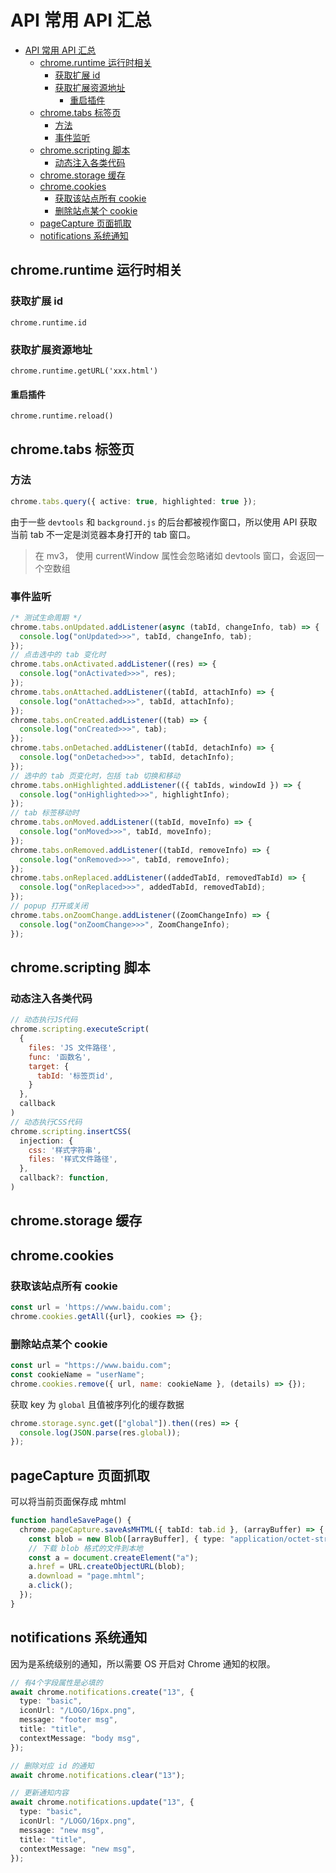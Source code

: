 # API 常用 API 汇总

- [API 常用 API 汇总](#api-常用-api-汇总)
  - [chrome.runtime 运行时相关](#chromeruntime-运行时相关)
    - [获取扩展 id](#获取扩展-id)
    - [获取扩展资源地址](#获取扩展资源地址)
      - [重启插件](#重启插件)
  - [chrome.tabs 标签页](#chrometabs-标签页)
    - [方法](#方法)
    - [事件监听](#事件监听)
  - [chrome.scripting 脚本](#chromescripting-脚本)
    - [动态注入各类代码](#动态注入各类代码)
  - [chrome.storage 缓存](#chromestorage-缓存)
  - [chrome.cookies](#chromecookies)
    - [获取该站点所有 cookie](#获取该站点所有-cookie)
    - [删除站点某个 cookie](#删除站点某个-cookie)
  - [pageCapture 页面抓取](#pagecapture-页面抓取)
  - [notifications 系统通知](#notifications-系统通知)

## chrome.runtime 运行时相关

### 获取扩展 id

`chrome.runtime.id`

### 获取扩展资源地址

`chrome.runtime.getURL('xxx.html')`

#### 重启插件

`chrome.runtime.reload()`

## chrome.tabs 标签页

### 方法

```ts
chrome.tabs.query({ active: true, highlighted: true });
```

由于一些 `devtools` 和 `background.js` 的后台都被视作窗口，所以使用 API 获取当前 tab 不一定是浏览器本身打开的 tab 窗口。
> 在 mv3， 使用 currentWindow 属性会忽略诸如 devtools 窗口，会返回一个空数组


### 事件监听

```ts
/* 测试生命周期 */
chrome.tabs.onUpdated.addListener(async (tabId, changeInfo, tab) => {
  console.log("onUpdated>>>", tabId, changeInfo, tab);
});
// 点击选中的 tab 变化时
chrome.tabs.onActivated.addListener((res) => {
  console.log("onActivated>>>", res);
});
chrome.tabs.onAttached.addListener((tabId, attachInfo) => {
  console.log("onAttached>>>", tabId, attachInfo);
});
chrome.tabs.onCreated.addListener((tab) => {
  console.log("onCreated>>>", tab);
});
chrome.tabs.onDetached.addListener((tabId, detachInfo) => {
  console.log("onDetached>>>", tabId, detachInfo);
});
// 选中的 tab 页变化时，包括 tab 切换和移动
chrome.tabs.onHighlighted.addListener(({ tabIds, windowId }) => {
  console.log("onHighlighted>>>", highlightInfo);
});
// tab 标签移动时
chrome.tabs.onMoved.addListener((tabId, moveInfo) => {
  console.log("onMoved>>>", tabId, moveInfo);
});
chrome.tabs.onRemoved.addListener((tabId, removeInfo) => {
  console.log("onRemoved>>>", tabId, removeInfo);
});
chrome.tabs.onReplaced.addListener((addedTabId, removedTabId) => {
  console.log("onReplaced>>>", addedTabId, removedTabId);
});
// popup 打开或关闭
chrome.tabs.onZoomChange.addListener((ZoomChangeInfo) => {
  console.log("onZoomChange>>>", ZoomChangeInfo);
});
```

## chrome.scripting 脚本

### 动态注入各类代码

```js
// 动态执行JS代码
chrome.scripting.executeScript(
  {
    files: 'JS 文件路径',
    func: '函数名',
    target: {
      tabId: '标签页id',
    }
  },
  callback
)
// 动态执行CSS代码
chrome.scripting.insertCSS(
  injection: {
    css: '样式字符串',
    files: '样式文件路径',
  },
  callback?: function,
)
```

## chrome.storage 缓存

## chrome.cookies

### 获取该站点所有 cookie

```js
const url = 'https://www.baidu.com';
chrome.cookies.getAll({url}, cookies => {};
```

### 删除站点某个 cookie

```js
const url = "https://www.baidu.com";
const cookieName = "userName";
chrome.cookies.remove({ url, name: cookieName }, (details) => {});
```

获取 key 为 `global` 且值被序列化的缓存数据

```ts
chrome.storage.sync.get(["global"]).then((res) => {
  console.log(JSON.parse(res.global));
});
```

## pageCapture 页面抓取

可以将当前页面保存成 mhtml

```ts
function handleSavePage() {
  chrome.pageCapture.saveAsMHTML({ tabId: tab.id }, (arrayBuffer) => {
    const blob = new Blob([arrayBuffer], { type: "application/octet-stream" });
    // 下载 blob 格式的文件到本地
    const a = document.createElement("a");
    a.href = URL.createObjectURL(blob);
    a.download = "page.mhtml";
    a.click();
  });
}
```

## notifications 系统通知

因为是系统级别的通知，所以需要 OS 开启对 Chrome 通知的权限。

```ts
// 有4个字段属性是必填的
await chrome.notifications.create("13", {
  type: "basic",
  iconUrl: "/LOGO/16px.png",
  message: "footer msg",
  title: "title",
  contextMessage: "body msg",
});

// 删除对应 id 的通知
await chrome.notifications.clear("13");

// 更新通知内容
await chrome.notifications.update("13", {
  type: "basic",
  iconUrl: "/LOGO/16px.png",
  message: "new msg",
  title: "title",
  contextMessage: "new msg",
});
```
